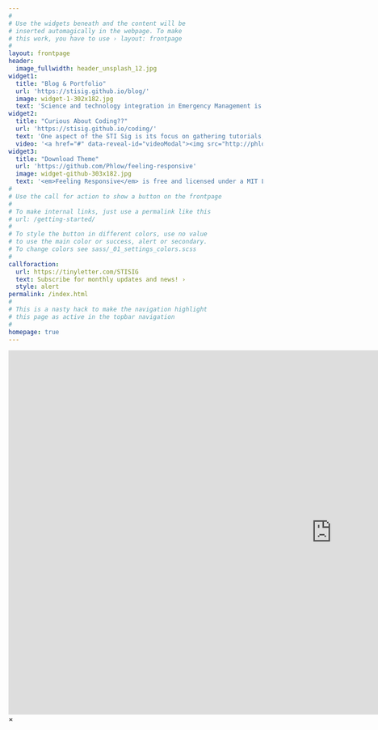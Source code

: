 ```yaml
---
#
# Use the widgets beneath and the content will be
# inserted automagically in the webpage. To make
# this work, you have to use › layout: frontpage
#
layout: frontpage
header:
  image_fullwidth: header_unsplash_12.jpg
widget1:
  title: "Blog & Portfolio"
  url: 'https://stisig.github.io/blog/'
  image: widget-1-302x182.jpg
  text: 'Science and technology integration in Emergency Management is a nascent special interest group still defining itself. What sort of EM do you see in the future? With our blog, we highlight recent developments, opinions, and observations from academia and practice.'
widget2:
  title: "Curious About Coding??"
  url: 'https://stisig.github.io/coding/'
  text: 'One aspect of the STI Sig is its focus on gathering tutorials, educational modules, and various kinds of instructional material for the technologically curious. Some of the next-gen competencies for EM include some ability to code (e.g. Java, Javascript, Python). What we're focused on here is not making you an expert, but providing you with terminology and concepts that can help make learning about these things less stressful.'
  video: '<a href="#" data-reveal-id="videoModal"><img src="http://phlow.github.io/feeling-responsive/images/start-video-feeling-responsive-302x182.jpg" width="302" height="182" alt=""/></a>'
widget3:
  title: "Download Theme"
  url: 'https://github.com/Phlow/feeling-responsive'
  image: widget-github-303x182.jpg
  text: '<em>Feeling Responsive</em> is free and licensed under a MIT License. Make it your own and start building. Grab the <a href="https://github.com/Phlow/feeling-responsive/tree/bare-bones-version">Bare-Bones-Version</a> for a fresh start or learn how to use it with the <a href="https://github.com/Phlow/feeling-responsive/tree/gh-pages">education-version</a> with sample posts and images. Then tell me via Twitter <a href="http://twitter.com/phlow">@phlow</a>.'
#
# Use the call for action to show a button on the frontpage
#
# To make internal links, just use a permalink like this
# url: /getting-started/
#
# To style the button in different colors, use no value
# to use the main color or success, alert or secondary.
# To change colors see sass/_01_settings_colors.scss
#
callforaction:
  url: https://tinyletter.com/STISIG
  text: Subscribe for monthly updates and news! ›
  style: alert
permalink: /index.html
#
# This is a nasty hack to make the navigation highlight
# this page as active in the topbar navigation
#
homepage: true
---
```


<div id="videoModal" class="reveal-modal large" data-reveal="">
  <div class="flex-video widescreen vimeo" style="display: block;">
    <iframe width="1280" height="720" src="https://www.youtube.com/watch?v=16gGZ3HdHNk" frameborder="0" allowfullscreen></iframe>
  </div>
  <a class="close-reveal-modal">&#215;</a>
</div>
